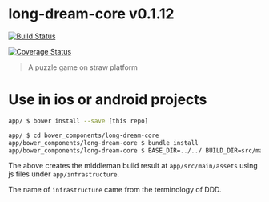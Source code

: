 # long-dream-core v0.1.12

[![Build Status](https://travis-ci.org/kt3kstudio/long-dream-core.svg?branch=gh-pages)](https://travis-ci.org/kt3kstudio/long-dream-core)

[![Coverage Status](https://coveralls.io/repos/kt3kstudio/long-dream-core/badge.png?branch=gh-pages)](https://coveralls.io/r/kt3kstudio/long-dream-core?branch=gh-pages)

> A puzzle game on straw platform

# Use in ios or android projects

```sh
app/ $ bower install --save [this repo]

app/ $ cd bower_components/long-dream-core
app/bower_components/long-dream-core $ bundle install
app/bower_components/long-dream-core $ BASE_DIR=../../ BUILD_DIR=src/main/assets bundle exec middleman build
```

The above creates the middleman build result at `app/src/main/assets` using js files under `app/infrastructure`.

The name of `infrastructure` came from the terminology of DDD.
